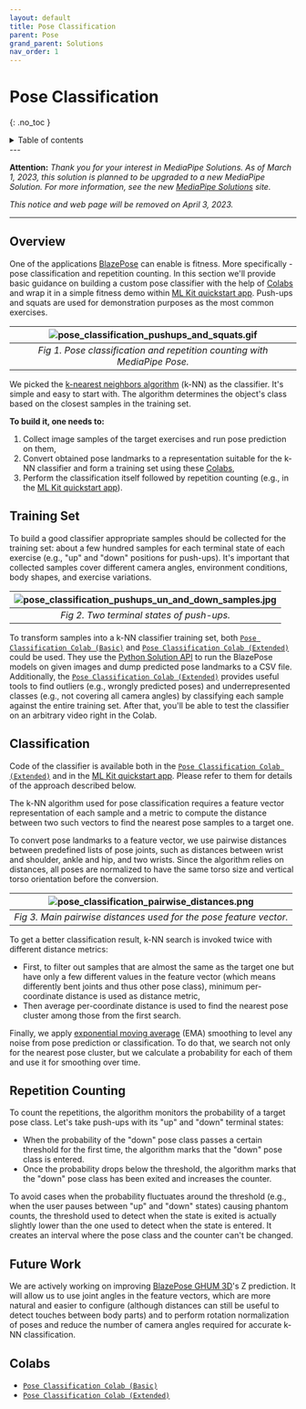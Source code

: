 ```yaml
---
layout: default
title: Pose Classification
parent: Pose
grand_parent: Solutions
nav_order: 1
---
```


# Pose Classification
{: .no_toc }

<details close markdown="block">
  <summary>
    Table of contents
  </summary>
  {: .text-delta }
1. TOC
{:toc}
</details>
---

**Attention:** *Thank you for your interest in MediaPipe Solutions.
As of March 1, 2023, this solution is planned to be upgraded to a new MediaPipe
Solution. For more information, see the new
[MediaPipe Solutions](https://developers.google.com/mediapipe/solutions/guide#legacy)
site.*

*This notice and web page will be removed on April 3, 2023.*

----

## Overview

One of the applications
[BlazePose](https://ai.googleblog.com/2020/08/on-device-real-time-body-pose-tracking.html)
can enable is fitness. More specifically - pose classification and repetition
counting. In this section we'll provide basic guidance on building a custom pose
classifier with the help of [Colabs](#colabs) and wrap it in a simple fitness
demo within
[ML Kit quickstart app](https://developers.google.com/ml-kit/vision/pose-detection/classifying-poses#4_integrate_with_the_ml_kit_quickstart_app).
Push-ups and squats are used for demonstration purposes as the most common
exercises.

![pose_classification_pushups_and_squats.gif](https://mediapipe.dev/images/mobile/pose_classification_pushups_and_squats.gif) |
:--------------------------------------------------------------------------------------------------------: |
*Fig 1. Pose classification and repetition counting with MediaPipe Pose.*                                  |

We picked the
[k-nearest neighbors algorithm](https://en.wikipedia.org/wiki/K-nearest_neighbors_algorithm)
(k-NN) as the classifier. It's simple and easy to start with. The algorithm
determines the object's class based on the closest samples in the training set.

**To build it, one needs to:**

1.  Collect image samples of the target exercises and run pose prediction on
    them,
2.  Convert obtained pose landmarks to a representation suitable for the k-NN
    classifier and form a training set using these [Colabs](#colabs),
3.  Perform the classification itself followed by repetition counting (e.g., in
    the
    [ML Kit quickstart app](https://developers.google.com/ml-kit/vision/pose-detection/classifying-poses#4_integrate_with_the_ml_kit_quickstart_app)).

## Training Set

To build a good classifier appropriate samples should be collected for the
training set: about a few hundred samples for each terminal state of each
exercise (e.g., "up" and "down" positions for push-ups). It's important that
collected samples cover different camera angles, environment conditions, body
shapes, and exercise variations.

![pose_classification_pushups_un_and_down_samples.jpg](https://mediapipe.dev/images/mobile/pose_classification_pushups_un_and_down_samples.jpg) |
:--------------------------------------------------------------------------------------------------------------------------: |
*Fig 2. Two terminal states of push-ups.*                                                                                    |

To transform samples into a k-NN classifier training set, both
[`Pose Classification Colab (Basic)`] and
[`Pose Classification Colab (Extended)`] could be used. They use the
[Python Solution API](./pose.md#python-solution-api) to run the BlazePose models
on given images and dump predicted pose landmarks to a CSV file. Additionally,
the [`Pose Classification Colab (Extended)`] provides useful tools to find
outliers (e.g., wrongly predicted poses) and underrepresented classes (e.g., not
covering all camera angles) by classifying each sample against the entire
training set. After that, you'll be able to test the classifier on an arbitrary
video right in the Colab.

## Classification

Code of the classifier is available both in the
[`Pose Classification Colab (Extended)`] and in the
[ML Kit quickstart app](https://developers.google.com/ml-kit/vision/pose-detection/classifying-poses#4_integrate_with_the_ml_kit_quickstart_app).
Please refer to them for details of the approach described below.

The k-NN algorithm used for pose classification requires a feature vector
representation of each sample and a metric to compute the distance between two
such vectors to find the nearest pose samples to a target one.

To convert pose landmarks to a feature vector, we use pairwise distances between
predefined lists of pose joints, such as distances between wrist and shoulder,
ankle and hip, and two wrists. Since the algorithm relies on distances, all
poses are normalized to have the same torso size and vertical torso orientation
before the conversion.

![pose_classification_pairwise_distances.png](https://mediapipe.dev/images/mobile/pose_classification_pairwise_distances.png) |
:--------------------------------------------------------------------------------------------------------: |
*Fig 3. Main pairwise distances used for the pose feature vector.*                                         |

To get a better classification result, k-NN search is invoked twice with
different distance metrics:

*   First, to filter out samples that are almost the same as the target one but
    have only a few different values in the feature vector (which means
    differently bent joints and thus other pose class), minimum per-coordinate
    distance is used as distance metric,
*   Then average per-coordinate distance is used to find the nearest pose
    cluster among those from the first search.

Finally, we apply
[exponential moving average](https://en.wikipedia.org/wiki/Moving_average#Exponential_moving_average)
(EMA) smoothing to level any noise from pose prediction or classification. To do
that, we search not only for the nearest pose cluster, but we calculate a
probability for each of them and use it for smoothing over time.

## Repetition Counting

To count the repetitions, the algorithm monitors the probability of a target
pose class. Let's take push-ups with its "up" and "down" terminal states:

*   When the probability of the "down" pose class passes a certain threshold for
    the first time, the algorithm marks that the "down" pose class is entered.
*   Once the probability drops below the threshold, the algorithm marks that the
    "down" pose class has been exited and increases the counter.

To avoid cases when the probability fluctuates around the threshold (e.g., when
the user pauses between "up" and "down" states) causing phantom counts, the
threshold used to detect when the state is exited is actually slightly lower
than the one used to detect when the state is entered. It creates an interval
where the pose class and the counter can't be changed.

## Future Work

We are actively working on improving
[BlazePose GHUM 3D](./pose.md#pose-landmark-model-blazepose-ghum-3d)'s Z
prediction. It will allow us to use joint angles in the feature vectors, which
are more natural and easier to configure (although distances can still be useful
to detect touches between body parts) and to perform rotation normalization of
poses and reduce the number of camera angles required for accurate k-NN
classification.

## Colabs

*   [`Pose Classification Colab (Basic)`]
*   [`Pose Classification Colab (Extended)`]

[`Pose Classification Colab (Basic)`]: https://mediapipe.page.link/pose_classification_basic
[`Pose Classification Colab (Extended)`]: https://mediapipe.page.link/pose_classification_extended
